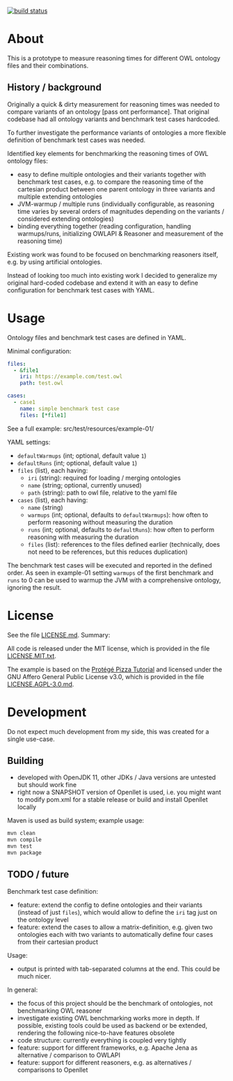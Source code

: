 [![build status](https://travis-ci.com/Locke/owl-performance.svg?branch=main)](https://travis-ci.com/Locke/owl-performance)

# About

This is a prototype to measure reasoning times for different OWL ontology files and their combinations.

## History / background

Originally a quick & dirty measurement for reasoning times was needed to compare variants of an ontology [pass ont performance].
That original codebase had all ontology variants and benchmark test cases hardcoded.

To further investigate the performance variants of ontologies a more flexible definition of benchmark test cases was needed. 

Identified key elements for benchmarking the reasoning times of OWL ontology files:
* easy to define multiple ontologies and their variants together with benchmark test cases, e.g. to compare the reasoning time of the cartesian product between one parent ontology in three variants and multiple extending ontologies
* JVM-warmup / multiple runs (individually configurable, as reasoning time varies by several orders of magnitudes depending on the variants / considered extending ontologies)
* binding everything together (reading configuration, handling warmups/runs, initializing OWLAPI & Reasoner and measurement of the reasoning time)

Existing work was found to be focused on benchmarking reasoners itself, e.g. by using artificial ontologies.

Instead of looking too much into existing work I decided to generalize my original hard-coded codebase
and extend it with an easy to define configuration for benchmark test cases with YAML.


# Usage

Ontology files and benchmark test cases are defined in YAML.

Minimal configuration:

```yaml
files:
  - &file1
    iri: https://example.com/test.owl
    path: test.owl

cases:
  - case1
    name: simple benchmark test case
    files: [*file1]
```

See a full example: src/test/resources/example-01/

YAML settings:
* `defaultWarmups` (int; optional, default value `1`)
* `defaultRuns` (int; optional, default value `1`)
* `files` (list), each having:
  * `iri` (string): required for loading / merging ontologies
  * `name` (string; optional, currently unused)
  * `path` (string): path to owl file, relative to the yaml file
* `cases` (list), each having:
  * `name` (string)
  * `warmups` (int; optional, defaults to `defaultWarmups`): how often to perform reasoning without measuring the duration
  * `runs` (int; optional, defaults to `defaultRuns`): how often to perform reasoning with measuring the duration
  * `files` (list): references to the files defined earlier (technically, does not need to be references, but this reduces duplication)

The benchmark test cases will be executed and reported in the defined order.
As seen in example-01 setting `warmups` of the first benchmark and `runs` to 0 can be used to warmup the JVM with a comprehensive ontology, ignoring the result.

# License

See the file [LICENSE.md](LICENSE.md). Summary:

All code is released under the MIT license, which is provided in the file [LICENSE.MIT.txt](LICENSE.MIT.txt).

The example is based on the [Protégé Pizza Tutorial](https://www.michaeldebellis.com/post/new-protege-pizza-tutorial) and licensed under the GNU Affero General Public License v3.0, which is provided in the file [LICENSE.AGPL-3.0.md](LICENSE.AGPL-3.0.md).

# Development

Do not expect much development from my side, this was created for a single use-case.

## Building

* developed with OpenJDK 11, other JDKs / Java versions are untested but should work fine
* right now a SNAPSHOT version of Openllet is used, i.e. you might want to modify pom.xml for a stable release or build and install Openllet locally

Maven is used as build system; example usage:

```bash
mvn clean
mvn compile
mvn test
mvn package
```

## TODO / future 

Benchmark test case definition:
* feature: extend the config to define ontologies and their variants (instead of just `files`), which would allow to define the `iri` tag just on the ontology level
* feature: extend the cases to allow a matrix-definition, e.g. given two ontologies each with two variants to automatically define four cases from their cartesian product

Usage:
* output is printed with tab-separated columns at the end. This could be much nicer.

In general:
* the focus of this project should be the benchmark of ontologies, not benchmarking OWL reasoner
* investigate existing OWL benchmarking works more in depth. If possible, existing tools could be used as backend or be extended, rendering the following nice-to-have features obsolete
* code structure: currently everything is coupled very tightly 
* feature: support for different frameworks, e.g. Apache Jena as alternative / comparison to OWLAPI
* feature: support for different reasoners, e.g. as alternatives / comparisons to Openllet
